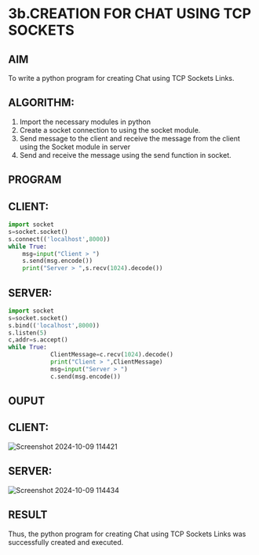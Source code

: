 # 3b.CREATION FOR CHAT USING TCP SOCKETS
## AIM
To write a python program for creating Chat using TCP Sockets Links.
## ALGORITHM:
1. Import the necessary modules in python
2. Create a socket connection to using the socket module.
3. Send message to the client and receive the message from the client using the Socket module in
 server
4. Send and receive the message using the send function in socket.
## PROGRAM
## CLIENT: 
```py
import socket 
s=socket.socket() 
s.connect(('localhost',8000)) 
while True: 
    msg=input("Client > ") 
    s.send(msg.encode()) 
    print("Server > ",s.recv(1024).decode())
```
## SERVER: 
```py
import socket 
s=socket.socket() 
s.bind(('localhost',8000)) 
s.listen(5) 
c,addr=s.accept() 
while True: 
            ClientMessage=c.recv(1024).decode() 
            print("Client > ",ClientMessage) 
            msg=input("Server > ") 
            c.send(msg.encode())
```
## OUPUT
## CLIENT: 
![Screenshot 2024-10-09 114421](https://github.com/user-attachments/assets/d78f5832-08c9-4028-8582-fee05412ec50)

## SERVER: 
![Screenshot 2024-10-09 114434](https://github.com/user-attachments/assets/f5f0177f-cbcd-4c80-8075-0781a1cb0866)

## RESULT
Thus, the python program for creating Chat using TCP Sockets Links was successfully 
created and executed.
